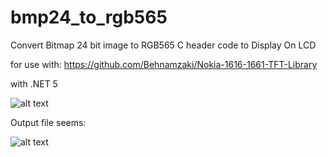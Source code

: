 # bmp24_to_rgb565
Convert Bitmap 24 bit image to RGB565 C header code to Display On LCD 

for use with:
https://github.com/Behnamzaki/Nokia-1616-1661-TFT-Library

with .NET 5


![alt text](https://github.com/Behnamzaki/bmp24_to_rgb565/blob/master/scr1.png?raw=true) 

Output file seems:

![alt text](https://github.com/Behnamzaki/bmp24_to_rgb565/blob/master/out.png?raw=true) 
